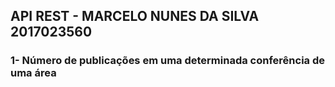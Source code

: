 ## API REST - MARCELO NUNES DA SILVA 2017023560

### 1- Número de publicações em uma determinada conferência de uma área 

